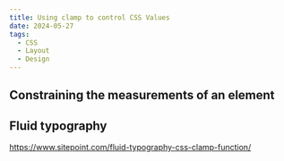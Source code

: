 ```yaml
---
title: Using clamp to control CSS Values
date: 2024-05-27
tags:
  - CSS
  - Layout
  - Design
---
```




## Constraining the measurements of an element

## Fluid typography

<https://www.sitepoint.com/fluid-typography-css-clamp-function/>

